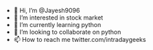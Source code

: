 - 👋 Hi, I’m @Jayesh9096
- 👀 I’m interested in stock market
- 🌱 I’m currently learning python
- 💞️ I’m looking to collaborate on python
- 📫 How to reach me twitter.com/intradaygeeks

<!---
Jayesh9096/Jayesh9096 is a ✨ special ✨ repository because its `README.md` (this file) appears on your GitHub profile.
You can click the Preview link to take a look at your changes.
--->
